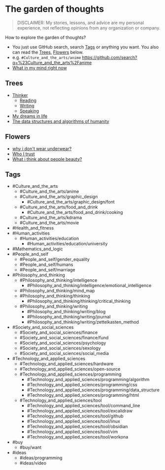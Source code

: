 # The garden of thoughts

> DISCLAIMER: My stories, lessons, and advice are my personal experience, not reflecting opinions from any organization or company.

How to explore the garden of thoughts?

-   You just use GitHub search, search [Tags](#tags) or anything you want. You also can read the [Trees](#trees), [Flowers](#flowers) below.
-   e.g. `#Culture_and_the_arts/anime`  <https://github.com/search?q=%23Culture_and_the_arts%2Fanime>
-   [What in my mind right now](What%20in%20my%20mind%20right%20now.md)

## Trees

-   [Thinker](Thinker.md)
    -   [Reading](Reading.md)
    -   [Writing](Writing.md)
    -   [Speaking](Speaking.md)
-   [My dreams in life](My%20dreams%20in%20life.md)
-   [The data structures and algorithms of humanity](The%20data%20structures%20and%20algorithms%20of%20humanity.md)

## Flowers

-   [why i don't wear underwear?](why%20i%20don't%20wear%20underwear.md)
-   [Who I trust](Who%20I%20trust.md)
-   [What i think about people beauty?](What%20I%20think%20about%20people%20beauty.md)

## Tags

- #Culture_and_the_arts
    - #Culture_and_the_arts/anime
    - #Culture_and_the_arts/graphic_design
        - #Culture_and_the_arts/graphic_design/font
    - #Culture_and_the_arts/food_and_drink
        - #Culture_and_the_arts/food_and_drink/cooking
    - #Culture_and_the_arts/kdrama
    - #Culture_and_the_arts/movie
- #Health_and_fitness
- #Human_activities
    - #Human_activities/education
        - #Human_activities/education/university
- #Mathematics_and_logic
- #People_and_self
    - #People_and_self/gender_equality
    - #People_and_self/humans
    - #People_and_self/marriage
- #Philosophy_and_thinking
    - #Philosophy_and_thinking/intelligence
        - #Philosophy_and_thinking/intelligence/emotional_intelligence
    - #Philosophy_and_thinking/mind_map
    - #Philosophy_and_thinking/thinking
        - #Philosophy_and_thinking/thinking/critical_thinking
    - #Philosophy_and_thinking/writing
        - #Philosophy_and_thinking/writing/blog
        - #Philosophy_and_thinking/writing/journal
        - #Philosophy_and_thinking/writing/zettelkasten_method
- #Society_and_social_sciences
    - #Society_and_social_sciences/finance
    - #Society_and_social_sciences/finance/fund
    - #Society_and_social_sciences/psychology
    - #Society_and_social_sciences/sexology
    - #Society_and_social_sciences/social_media
- #Technology_and_applied_sciences
    - #Technology_and_applied_sciences/hardware
    - #Technology_and_applied_sciences/open-source
    - #Technology_and_applied_sciences/programming
        - #Technology_and_applied_sciences/programming/algorithm
        - #Technology_and_applied_sciences/programming/css
        - #Technology_and_applied_sciences/programming/data_structure
        - #Technology_and_applied_sciences/programming/html
    - #Technology_and_applied_sciences/tool
        - #Technology_and_applied_sciences/tool/command_line
        - #Technology_and_applied_sciences/tool/excalidraw
        - #Technology_and_applied_sciences/tool/github
        - #Technology_and_applied_sciences/tool/linux
        - #Technology_and_applied_sciences/tool/obsidian
        - #Technology_and_applied_sciences/tool/vim
        - #Technology_and_applied_sciences/tool/workona
- #buy
    - #buy/want
- #ideas
    - #ideas/programming
    - #ideas/video
